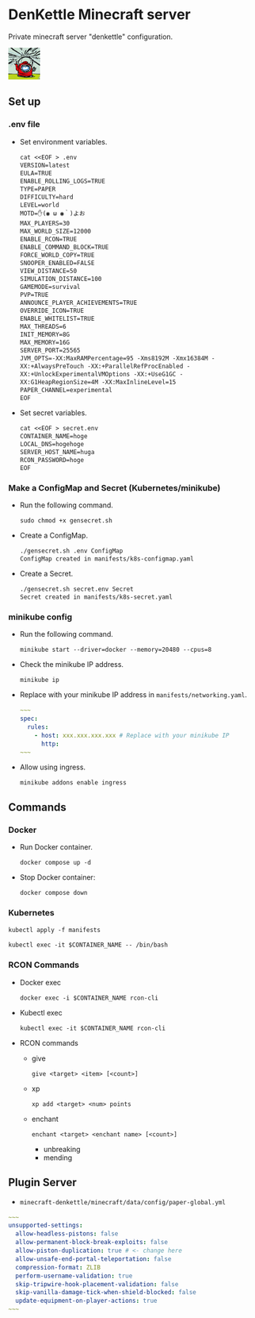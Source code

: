# DenKettle Minecraft server

Private minecraft server "denkettle" configuration.

![icon](image/server-icon.png)

## Set up

### .env file

- Set environment variables.

  ```shell
  cat <<EOF > .env
  VERSION=latest
  EULA=TRUE
  ENABLE_ROLLING_LOGS=TRUE
  TYPE=PAPER
  DIFFICULTY=hard
  LEVEL=world
  MOTD=✋(◉ ω ◉｀)よお
  MAX_PLAYERS=30
  MAX_WORLD_SIZE=12000
  ENABLE_RCON=TRUE
  ENABLE_COMMAND_BLOCK=TRUE
  FORCE_WORLD_COPY=TRUE
  SNOOPER_ENABLED=FALSE
  VIEW_DISTANCE=50
  SIMULATION_DISTANCE=100
  GAMEMODE=survival
  PVP=TRUE
  ANNOUNCE_PLAYER_ACHIEVEMENTS=TRUE
  OVERRIDE_ICON=TRUE
  ENABLE_WHITELIST=TRUE
  MAX_THREADS=6
  INIT_MEMORY=8G
  MAX_MEMORY=16G
  SERVER_PORT=25565
  JVM_OPTS=-XX:MaxRAMPercentage=95 -Xms8192M -Xmx16384M -XX:+AlwaysPreTouch -XX:+ParallelRefProcEnabled -XX:+UnlockExperimentalVMOptions -XX:+UseG1GC -XX:G1HeapRegionSize=4M -XX:MaxInlineLevel=15
  PAPER_CHANNEL=experimental
  EOF
  ```

- Set secret variables.

  ```shell
  cat <<EOF > secret.env
  CONTAINER_NAME=hoge
  LOCAL_DNS=hogehoge
  SERVER_HOST_NAME=huga
  RCON_PASSWORD=hoge
  EOF
  ```

### Make a ConfigMap and Secret (Kubernetes/minikube)

- Run the following command.

  ```shell
  sudo chmod +x gensecret.sh
  ```

- Create a ConfigMap.

  ```shell
  ./gensecret.sh .env ConfigMap
  ConfigMap created in manifests/k8s-configmap.yaml
  ```

- Create a Secret.

  ```shell
  ./gensecret.sh secret.env Secret
  Secret created in manifests/k8s-secret.yaml
  ```

### minikube config

- Run the following command.
  
  ```shell
  minikube start --driver=docker --memory=20480 --cpus=8
  ```

- Check the minikube IP address.

  ```shell
  minikube ip
  ```

- Replace with your minikube IP address in `manifests/networking.yaml`.

  ```yaml
  ~~~
  spec:
    rules:
      - host: xxx.xxx.xxx.xxx # Replace with your minikube IP
        http:
  ~~~
  ```

- Allow using ingress.

  ```shell
  minikube addons enable ingress
  ```

## Commands

### Docker

- Run Docker container.

  ```shell
  docker compose up -d
  ```

- Stop Docker container:

  ```shell
  docker compose down
  ```

### Kubernetes

  ```shell
  kubectl apply -f manifests
  ```

  ```shell
  kubectl exec -it $CONTAINER_NAME -- /bin/bash
  ```

### RCON Commands

- Docker exec

  ```shell
  docker exec -i $CONTAINER_NAME rcon-cli
  ```

- Kubectl exec

  ```shell
  kubectl exec -it $CONTAINER_NAME rcon-cli
  ```

- RCON commands
  - give

    ```shell
    give <target> <item> [<count>]
    ```
  
  - xp

    ```shell
    xp add <target> <num> points
    ```
  
  - enchant

    ```shell
    enchant <target> <enchant name> [<count>]
    ```

    - unbreaking
    - mending

## Plugin Server

- `minecraft-denkettle/minecraft/data/config/paper-global.yml`

```yaml
~~~
unsupported-settings:
  allow-headless-pistons: false
  allow-permanent-block-break-exploits: false
  allow-piston-duplication: true # <- change here
  allow-unsafe-end-portal-teleportation: false
  compression-format: ZLIB
  perform-username-validation: true
  skip-tripwire-hook-placement-validation: false
  skip-vanilla-damage-tick-when-shield-blocked: false
  update-equipment-on-player-actions: true
~~~
```
